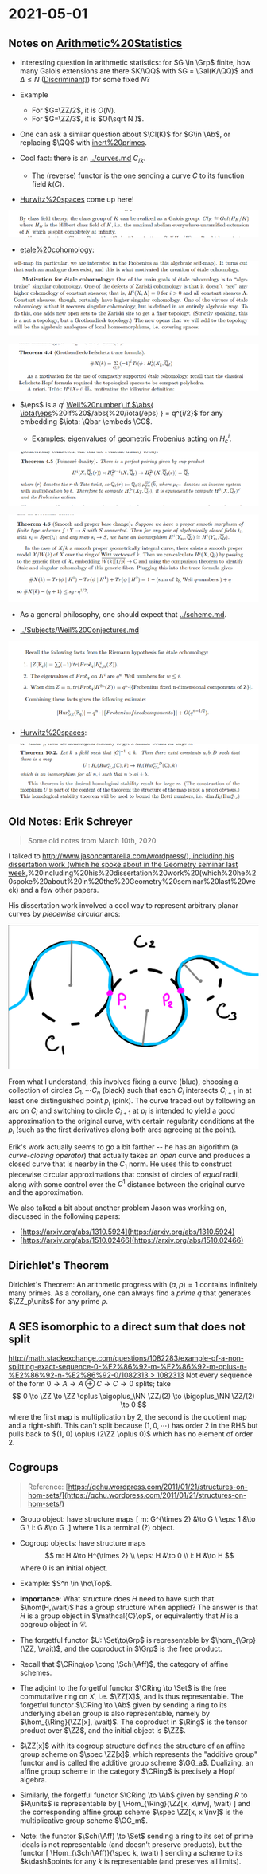 # 2021-05-01

## Notes on [Arithmetic%20Statistics](Arithmetic%20Statistics)

- Interesting question in arithmetic statistics: for $G \in \Grp$ finite, how many Galois extensions are there $K/\QQ$ with $G = \Gal(K/\QQ)$ and $\Delta \leq N$ ([Discriminant)](Discriminant)) for some fixed $N$?

- Example
	- For $G=\ZZ/2$, it is $O(N)$.
	- For $G=\ZZ/3$, it is $O(\sqrt N )$.

- One can ask a similar question about $\Cl(K)$ for $G\in \Ab$, or replacing $\QQ$ with [inert%20primes](inert%20primes).

- Cool fact: there is an [../curves.md](../curves.md) $C_{/k}$.
	- The (reverse) functor is the one sending a curve $C$ to its function field $k(C)$.

- [Hurwitz%20spaces](Hurwitz%20spaces) come up here!

![image_2021-05-01-17-28-01](_attachments/image_2021-05-01-17-28-01.png)

- [etale%20cohomology](../etale%20cohomology.md):

![Motivation for étale cohomology](_attachments/image_2021-05-01-17-31-16.png)

![Grothendieck-Lefschetz Trace Formula](_attachments/image_2021-05-01-17-32-42.png)

- $\eps$ is a $q^i$ [Weil%20number) if $\abs{ \iota(\eps](Weil%20number)%20if%20$/abs{%20/iota(/eps) } = q^{i/2}$ for any embedding $\iota: \Qbar \embeds \CC$.

  - Examples: eigenvalues of geometric [Frobenius](Frobenius) acting on $H^i_c$.

![image_2021-05-01-17-36-23](_attachments/image_2021-05-01-17-36-23.png)

![image_2021-05-01-17-37-12](_attachments/image_2021-05-01-17-37-12.png)

- As a general philosophy, one should expect that [../scheme.md](../scheme.md). 

- [../Subjects/Weil%20Conjectures.md](Subjects/Weil%20Conjectures.md)

![RH for étale cohomology](_attachments/image_2021-05-01-17-48-07.png)

- [Hurwitz%20spaces](Hurwitz%20spaces):

![Homological stability for Hurwitz spaces](_attachments/image_2021-05-01-17-51-07.png)

## Old Notes: Erik Schreyer

> Some old notes from March 10th, 2020

I talked to [http://www.jasoncantarella.com/wordpress/), including his dissertation work (which he spoke about in the Geometry seminar last week](http://www.jasoncantarella.com/wordpress/),%20including%20his%20dissertation%20work%20(which%20he%20spoke%20about%20in%20the%20Geometry%20seminar%20last%20week) and a few other papers.

His dissertation work involved a cool way to represent arbitrary planar curves by *piecewise circular* arcs:

![image-20200310232110171](_attachments/image-20200310232110171.png)

From what I understand, this involves fixing a curve (blue), choosing a collection of circles $C_1, \cdots C_n$ (black) such that each $C_i$ intersects $C_{i+1}$ in at least one distinguished point $p_i$ (pink). The curve traced out by following an arc on $C_i$ and switching to circle $C_{i+1}$ at $p_i$ is intended to yield a good approximation to the original curve, with certain regularity conditions at the $p_i$ (such as the first derivatives along both arcs agreeing at the point).

Erik's work actually seems to go a bit farther -- he has an algorithm (a *curve-closing operator*) that actually takes an *open* curve and produces a closed curve that is nearby in the $C_1$ norm. He uses this to construct piecewise circular approximations that consist of circles of *equal* radii, along with some control over the $C^1$ distance between the original curve and the approximation.

We also talked a bit about another problem Jason was working on, discussed in the following papers:

- [https://arxiv.org/abs/1310.5924](https://arxiv.org/abs/1310.5924)
- [https://arxiv.org/abs/1510.02466](https://arxiv.org/abs/1510.02466)

## Dirichlet's Theorem

Dirichlet's Theorem: An arithmetic progress with $(a, p) = 1$ contains infinitely many primes.
As a corollary, one can always find a *prime* $q$ that generates $\ZZ_p\units$ for any prime $p$.

## A SES isomorphic to a direct sum that does not split

[http://math.stackexchange.com/questions/1082283/example-of-a-non-splitting-exact-sequence-0-%E2%86%92-m-%E2%86%92-m-oplus-n-%E2%86%92-n-%E2%86%92-0/1082313 > 1082313](http://math.stackexchange.com/questions/1082283/example-of-a-non-splitting-exact-sequence-0-%E2%86%92-m-%E2%86%92-m-oplus-n-%E2%86%92-n-%E2%86%92-0/1082313#1082313) Not every sequence of the form $0\to A \to A \oplus C \to C \to 0$ splits; take
$$
0 \to \ZZ \to \ZZ \oplus \bigoplus_\NN \ZZ/(2) \to \bigoplus_\NN \ZZ/(2) \to 0
$$
where the first map is multiplication by 2, the second is the quotient map and a right-shift. This can't split because $(1, 0, \cdots)$ has order 2 in the RHS but pulls back to $(1, 0) \oplus (2\ZZ \oplus 0)$ which has no element of order 2.



## Cogroups

> Reference: [https://qchu.wordpress.com/2011/01/21/structures-on-hom-sets/](https://qchu.wordpress.com/2011/01/21/structures-on-hom-sets/)

- Group object: have structure maps
\[
m: G^{\times 2} &\to G \\
\eps: 1 &\to G \\
i: G &\to G
.\]
where 1 is a terminal (?) object.


- Cogroup objects: have structure maps
$$
m: H &\to H^{\times 2} \\
\eps: H &\to 0 \\
i: H &\to H
$$
where $0$ is an initial object.

- Example: $S^n \in \ho\Top$.

- **Importance**: What structure does $H$ need to have such that $\hom(H,\wait)$ has a group structure when applied? The answer is that $H$ is a group object in $\mathcal{C}\op$, or equivalently that $H$ is a cogroup object in $\mathcal{C}$.

- The forgetful functor $U: \Set\to\Grp$ is representable by $\hom_{\Grp}(\ZZ, \wait)$, and the coproduct in $\Grp$ is the free product.

- Recall that $\CRing\op \cong \Sch(\Aff)$, the category of affine schemes.

- The adjoint to the forgetful functor $\CRing \to \Set$ is the free commutative ring on $X$, i.e. $\ZZ[X]$, and is thus representable. The forgetful functor $\CRing \to \Ab$ given by sending a ring to its underlying abelian group is also representable, namely by $\hom_{\Ring}(\ZZ[x], \wait)$. The coproduct in $\Ring$ is the tensor product over $\ZZ$, and the initial object is $\ZZ$.

- $\ZZ[x]$ with its cogroup structure defines the structure of an affine group scheme on $\spec \ZZ[x]$, which represents the "additive group" functor and is called the additive group scheme $\GG_a$. Dualizing, an affine group scheme in the category $\CRing$ is precisely a Hopf algebra.

- Similarly, the forgetful functor $\CRing \to \Ab$ given by sending $R$ to $R\units$ is representable by 
\[
\Hom_{\Ring}(\ZZ[x, x\inv], \wait)
\] 
and the corresponding affine group scheme $\spec \ZZ[x, x \inv]$ is the multiplicative group scheme $\GG_m$.

- Note: the functor $\Sch(\Aff) \to \Set$ sending a ring to its set of prime ideals is not representable (and doesn't preserve products), but the functor 
\[
\Hom_{\Sch(\Aff)}(\spec k, \wait)
\]
sending a scheme to its $k\dash$points for any $k$ is representable (and preserves all limits).
